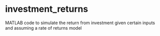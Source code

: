 # investment_returns
MATLAB code to simulate the return from investment given certain inputs and assuming a rate of returns model
